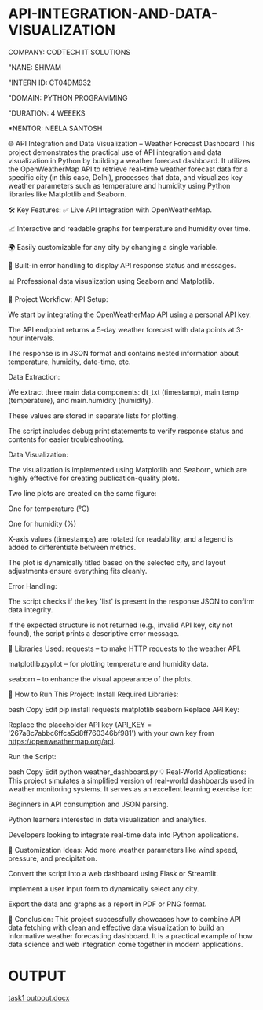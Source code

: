 # API-INTEGRATION-AND-DATA-VISUALIZATION

COMPANY: CODTECH IT SOLUTIONS

"NANE: SHIVAM

"INTERN ID: CT04DM932

"DOMAIN: PYTHON PROGRAMMING

"DURATION: 4 WEEEKS

*NENTOR: NEELA SANTOSH

🌐 API Integration and Data Visualization – Weather Forecast Dashboard
This project demonstrates the practical use of API integration and data visualization in Python by building a weather forecast dashboard. It utilizes the OpenWeatherMap API to retrieve real-time weather forecast data for a specific city (in this case, Delhi), processes that data, and visualizes key weather parameters such as temperature and humidity using Python libraries like Matplotlib and Seaborn.

🛠️ Key Features:
✅ Live API Integration with OpenWeatherMap.

📈 Interactive and readable graphs for temperature and humidity over time.

🌍 Easily customizable for any city by changing a single variable.

🧪 Built-in error handling to display API response status and messages.

📊 Professional data visualization using Seaborn and Matplotlib.

🧩 Project Workflow:
API Setup:

We start by integrating the OpenWeatherMap API using a personal API key.

The API endpoint returns a 5-day weather forecast with data points at 3-hour intervals.

The response is in JSON format and contains nested information about temperature, humidity, date-time, etc.

Data Extraction:

We extract three main data components: dt_txt (timestamp), main.temp (temperature), and main.humidity (humidity).

These values are stored in separate lists for plotting.

The script includes debug print statements to verify response status and contents for easier troubleshooting.

Data Visualization:

The visualization is implemented using Matplotlib and Seaborn, which are highly effective for creating publication-quality plots.

Two line plots are created on the same figure:

One for temperature (°C)

One for humidity (%)

X-axis values (timestamps) are rotated for readability, and a legend is added to differentiate between metrics.

The plot is dynamically titled based on the selected city, and layout adjustments ensure everything fits cleanly.

Error Handling:

The script checks if the key 'list' is present in the response JSON to confirm data integrity.

If the expected structure is not returned (e.g., invalid API key, city not found), the script prints a descriptive error message.

🧪 Libraries Used:
requests – to make HTTP requests to the weather API.

matplotlib.pyplot – for plotting temperature and humidity data.

seaborn – to enhance the visual appearance of the plots.

🔧 How to Run This Project:
Install Required Libraries:

bash
Copy
Edit
pip install requests matplotlib seaborn
Replace API Key:

Replace the placeholder API key (API_KEY = '267a8c7abbc6ffca5d8ff760346bf981') with your own key from https://openweathermap.org/api.

Run the Script:

bash
Copy
Edit
python weather_dashboard.py
💡 Real-World Applications:
This project simulates a simplified version of real-world dashboards used in weather monitoring systems. It serves as an excellent learning exercise for:

Beginners in API consumption and JSON parsing.

Python learners interested in data visualization and analytics.

Developers looking to integrate real-time data into Python applications.

📌 Customization Ideas:
Add more weather parameters like wind speed, pressure, and precipitation.

Convert the script into a web dashboard using Flask or Streamlit.

Implement a user input form to dynamically select any city.

Export the data and graphs as a report in PDF or PNG format.

🚀 Conclusion:
This project successfully showcases how to combine API data fetching with clean and effective data visualization to build an informative weather forecasting dashboard. It is a practical example of how data science and web integration come together in modern applications.

# OUTPUT

[task1 outpout.docx](https://github.com/user-attachments/files/20877423/task1.outpout.docx)

